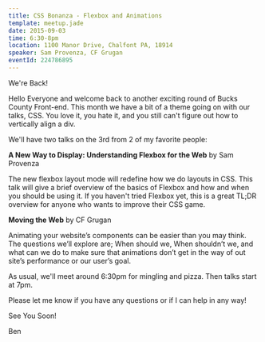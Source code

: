 ```yaml
---
title: CSS Bonanza - Flexbox and Animations
template: meetup.jade
date: 2015-09-03
time: 6:30-8pm
location: 1100 Manor Drive, Chalfont PA, 18914
speaker: Sam Provenza, CF Grugan
eventId: 224786895
---
```


We're Back!

Hello Everyone and welcome back to another exciting round of Bucks County
Front-end. This month we have a bit of a theme going on with our talks, CSS.
You love it, you hate it, and you still can't figure out how to vertically
align a div.

We'll have two talks on the 3rd from 2 of my favorite people:

__A New Way to Display: Understanding Flexbox for the Web__ by Sam Provenza

The new flexbox layout mode will redefine how we do layouts in CSS. This talk
will give a brief overview of the basics of Flexbox and how and when you should
be using it. If you haven't tried Flexbox yet, this is a great TL;DR overview
for anyone who wants to improve their CSS game.

__Moving the Web__ by CF Grugan

Animating your website’s components can be easier than you may think. The
questions we’ll explore are; When should we, When shouldn’t we, and what can we
do to make sure that animations don’t get in the way of out site’s performance
or our user’s goal.

As usual, we'll meet around 6:30pm for mingling and pizza. Then talks start at
7pm.

Please let me know if you have any questions or if I can help in any way!

See You Soon!

Ben
